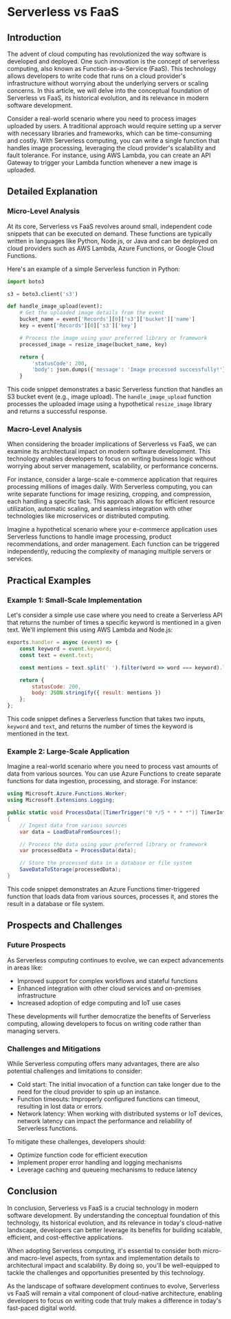 # Serverless vs FaaS
## Introduction

The advent of cloud computing has revolutionized the way software is developed and deployed. One such innovation is the concept of serverless computing, also known as Function-as-a-Service (FaaS). This technology allows developers to write code that runs on a cloud provider's infrastructure without worrying about the underlying servers or scaling concerns. In this article, we will delve into the conceptual foundation of Serverless vs FaaS, its historical evolution, and its relevance in modern software development.

Consider a real-world scenario where you need to process images uploaded by users. A traditional approach would require setting up a server with necessary libraries and frameworks, which can be time-consuming and costly. With Serverless computing, you can write a single function that handles image processing, leveraging the cloud provider's scalability and fault tolerance. For instance, using AWS Lambda, you can create an API Gateway to trigger your Lambda function whenever a new image is uploaded.

## Detailed Explanation

### Micro-Level Analysis

At its core, Serverless vs FaaS revolves around small, independent code snippets that can be executed on demand. These functions are typically written in languages like Python, Node.js, or Java and can be deployed on cloud providers such as AWS Lambda, Azure Functions, or Google Cloud Functions.

Here's an example of a simple Serverless function in Python:
```python
import boto3

s3 = boto3.client('s3')

def handle_image_upload(event):
    # Get the uploaded image details from the event
    bucket_name = event['Records'][0]['s3']['bucket']['name']
    key = event['Records'][0]['s3']['key']

    # Process the image using your preferred library or framework
    processed_image = resize_image(bucket_name, key)

    return {
        'statusCode': 200,
        'body': json.dumps({'message': 'Image processed successfully!'})
    }
```
This code snippet demonstrates a basic Serverless function that handles an S3 bucket event (e.g., image upload). The `handle_image_upload` function processes the uploaded image using a hypothetical `resize_image` library and returns a successful response.

### Macro-Level Analysis

When considering the broader implications of Serverless vs FaaS, we can examine its architectural impact on modern software development. This technology enables developers to focus on writing business logic without worrying about server management, scalability, or performance concerns.

For instance, consider a large-scale e-commerce application that requires processing millions of images daily. With Serverless computing, you can write separate functions for image resizing, cropping, and compression, each handling a specific task. This approach allows for efficient resource utilization, automatic scaling, and seamless integration with other technologies like microservices or distributed computing.

Imagine a hypothetical scenario where your e-commerce application uses Serverless functions to handle image processing, product recommendations, and order management. Each function can be triggered independently, reducing the complexity of managing multiple servers or services.

## Practical Examples

### Example 1: Small-Scale Implementation

Let's consider a simple use case where you need to create a Serverless API that returns the number of times a specific keyword is mentioned in a given text. We'll implement this using AWS Lambda and Node.js:
```javascript
exports.handler = async (event) => {
    const keyword = event.keyword;
    const text = event.text;

    const mentions = text.split(' ').filter(word => word === keyword).length;

    return {
        statusCode: 200,
        body: JSON.stringify({ result: mentions })
    };
};
```
This code snippet defines a Serverless function that takes two inputs, `keyword` and `text`, and returns the number of times the keyword is mentioned in the text.

### Example 2: Large-Scale Application

Imagine a real-world scenario where you need to process vast amounts of data from various sources. You can use Azure Functions to create separate functions for data ingestion, processing, and storage. For instance:

```csharp
using Microsoft.Azure.Functions.Worker;
using Microsoft.Extensions.Logging;

public static void ProcessData([TimerTrigger("0 */5 * * * *")] TimerInfo myTimer)
{
    // Ingest data from various sources
    var data = LoadDataFromSources();

    // Process the data using your preferred library or framework
    var processedData = ProcessData(data);

    // Store the processed data in a database or file system
    SaveDataToStorage(processedData);
}
```
This code snippet demonstrates an Azure Functions timer-triggered function that loads data from various sources, processes it, and stores the result in a database or file system.

## Prospects and Challenges

### Future Prospects

As Serverless computing continues to evolve, we can expect advancements in areas like:

* Improved support for complex workflows and stateful functions
* Enhanced integration with other cloud services and on-premises infrastructure
* Increased adoption of edge computing and IoT use cases

These developments will further democratize the benefits of Serverless computing, allowing developers to focus on writing code rather than managing servers.

### Challenges and Mitigations

While Serverless computing offers many advantages, there are also potential challenges and limitations to consider:

* Cold start: The initial invocation of a function can take longer due to the need for the cloud provider to spin up an instance.
* Function timeouts: Improperly configured functions can timeout, resulting in lost data or errors.
* Network latency: When working with distributed systems or IoT devices, network latency can impact the performance and reliability of Serverless functions.

To mitigate these challenges, developers should:

* Optimize function code for efficient execution
* Implement proper error handling and logging mechanisms
* Leverage caching and queueing mechanisms to reduce latency

## Conclusion

In conclusion, Serverless vs FaaS is a crucial technology in modern software development. By understanding the conceptual foundation of this technology, its historical evolution, and its relevance in today's cloud-native landscape, developers can better leverage its benefits for building scalable, efficient, and cost-effective applications.

When adopting Serverless computing, it's essential to consider both micro- and macro-level aspects, from syntax and implementation details to architectural impact and scalability. By doing so, you'll be well-equipped to tackle the challenges and opportunities presented by this technology.

As the landscape of software development continues to evolve, Serverless vs FaaS will remain a vital component of cloud-native architecture, enabling developers to focus on writing code that truly makes a difference in today's fast-paced digital world.